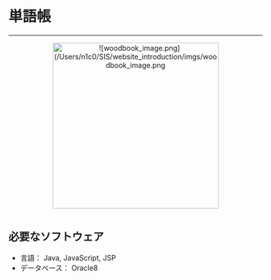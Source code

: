 # 単語帳
--------------

<div align="center">
<img width="329" alt="![woodbook_image.png](/Users/n1c0/SIS/website_introduction/imgs/woodbook_image.png">
</div>

# 

## 必要なソフトウェア

- 言語： Java, JavaScript, JSP
- データベース： Oracle8


